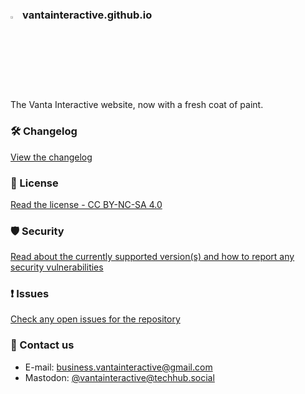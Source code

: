 ### <img src="https://raw.githubusercontent.com/vantainteractive/vantainteractive.github.io/main/favicon/vi-logo-big-bk.png" height="3%" width="3%"> vantainteractive.github.io

The Vanta Interactive website, now with a fresh coat of paint.

### 🛠️ Changelog
[View the changelog](https://github.com/vantainteractive/vantainteractive.github.io/CHANGELOG.md)

### 📃 License
[Read the license - CC BY-NC-SA 4.0](https://github.io/vantainteractive/vantainteractive.github.io/LICENSE)

### 🛡️ Security
[Read about the currently supported version(s) and how to report any security vulnerabilities](https://github.io/vantainteractive/vantainteractive.github.io/SECURITY.md)

### ❗ Issues
[Check any open issues for the repository](https://github.io/vantainteractive/vantainteractive.github.io/issues)

### 📧 Contact us
- E-mail: <a href="mailto:business.vantainteractive@gmail.com">business.vantainteractive@gmail.com</a>
- Mastodon: <a href="https://techhub.social/@vantainteractive" rel="me">@vantainteractive@techhub.social</a>
